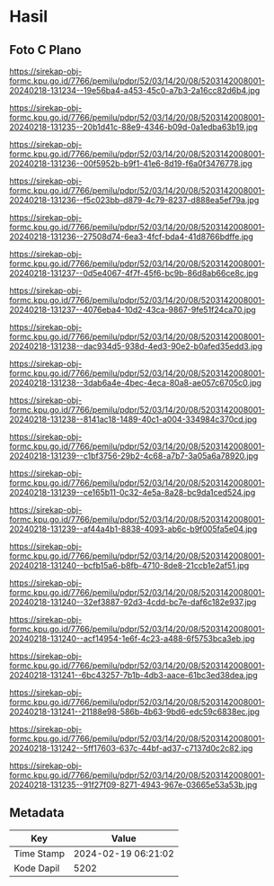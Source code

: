 # Hasil

## Foto C Plano

https://sirekap-obj-formc.kpu.go.id/7766/pemilu/pdpr/52/03/14/20/08/5203142008001-20240218-131234--19e56ba4-a453-45c0-a7b3-2a16cc82d6b4.jpg

https://sirekap-obj-formc.kpu.go.id/7766/pemilu/pdpr/52/03/14/20/08/5203142008001-20240218-131235--20b1d41c-88e9-4346-b09d-0a1edba63b19.jpg

https://sirekap-obj-formc.kpu.go.id/7766/pemilu/pdpr/52/03/14/20/08/5203142008001-20240218-131236--00f5952b-b9f1-41e6-8d19-f6a0f3476778.jpg

https://sirekap-obj-formc.kpu.go.id/7766/pemilu/pdpr/52/03/14/20/08/5203142008001-20240218-131236--f5c023bb-d879-4c79-8237-d888ea5ef79a.jpg

https://sirekap-obj-formc.kpu.go.id/7766/pemilu/pdpr/52/03/14/20/08/5203142008001-20240218-131236--27508d74-6ea3-4fcf-bda4-41d8766bdffe.jpg

https://sirekap-obj-formc.kpu.go.id/7766/pemilu/pdpr/52/03/14/20/08/5203142008001-20240218-131237--0d5e4067-4f7f-45f6-bc9b-86d8ab66ce8c.jpg

https://sirekap-obj-formc.kpu.go.id/7766/pemilu/pdpr/52/03/14/20/08/5203142008001-20240218-131237--4076eba4-10d2-43ca-9867-9fe51f24ca70.jpg

https://sirekap-obj-formc.kpu.go.id/7766/pemilu/pdpr/52/03/14/20/08/5203142008001-20240218-131238--dac934d5-938d-4ed3-90e2-b0afed35edd3.jpg

https://sirekap-obj-formc.kpu.go.id/7766/pemilu/pdpr/52/03/14/20/08/5203142008001-20240218-131238--3dab6a4e-4bec-4eca-80a8-ae057c6705c0.jpg

https://sirekap-obj-formc.kpu.go.id/7766/pemilu/pdpr/52/03/14/20/08/5203142008001-20240218-131238--8141ac18-1489-40c1-a004-334984c370cd.jpg

https://sirekap-obj-formc.kpu.go.id/7766/pemilu/pdpr/52/03/14/20/08/5203142008001-20240218-131239--c1bf3756-29b2-4c68-a7b7-3a05a6a78920.jpg

https://sirekap-obj-formc.kpu.go.id/7766/pemilu/pdpr/52/03/14/20/08/5203142008001-20240218-131239--ce165b11-0c32-4e5a-8a28-bc9da1ced524.jpg

https://sirekap-obj-formc.kpu.go.id/7766/pemilu/pdpr/52/03/14/20/08/5203142008001-20240218-131239--af44a4b1-8838-4093-ab6c-b9f005fa5e04.jpg

https://sirekap-obj-formc.kpu.go.id/7766/pemilu/pdpr/52/03/14/20/08/5203142008001-20240218-131240--bcfb15a6-b8fb-4710-8de8-21ccb1e2af51.jpg

https://sirekap-obj-formc.kpu.go.id/7766/pemilu/pdpr/52/03/14/20/08/5203142008001-20240218-131240--32ef3887-92d3-4cdd-bc7e-daf6c182e937.jpg

https://sirekap-obj-formc.kpu.go.id/7766/pemilu/pdpr/52/03/14/20/08/5203142008001-20240218-131240--acf14954-1e6f-4c23-a488-6f5753bca3eb.jpg

https://sirekap-obj-formc.kpu.go.id/7766/pemilu/pdpr/52/03/14/20/08/5203142008001-20240218-131241--6bc43257-7b1b-4db3-aace-61bc3ed38dea.jpg

https://sirekap-obj-formc.kpu.go.id/7766/pemilu/pdpr/52/03/14/20/08/5203142008001-20240218-131241--21188e98-586b-4b63-9bd6-edc59c6838ec.jpg

https://sirekap-obj-formc.kpu.go.id/7766/pemilu/pdpr/52/03/14/20/08/5203142008001-20240218-131242--5ff17603-637c-44bf-ad37-c7137d0c2c82.jpg

https://sirekap-obj-formc.kpu.go.id/7766/pemilu/pdpr/52/03/14/20/08/5203142008001-20240218-131235--91f27f09-8271-4943-967e-03665e53a53b.jpg


## Metadata

| Key        | Value               |
| ---------- | ------------------- |
| Time Stamp | 2024-02-19 06:21:02 |
| Kode Dapil | 5202                |



